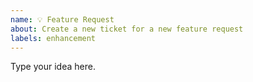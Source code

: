 ```yaml
---
name: 💡 Feature Request
about: Create a new ticket for a new feature request
labels: enhancement
---
```


Type your idea here.

